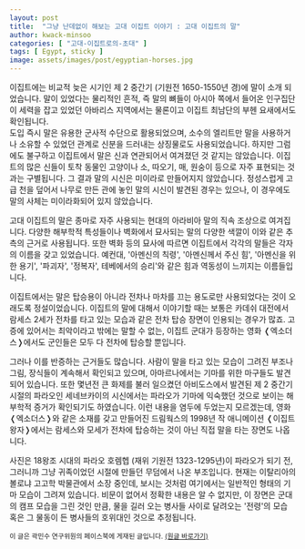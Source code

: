 ```yaml
---
layout: post
title:  "그냥 난데없이 해보는 고대 이집트 이야기 : 고대 이집트의 말"
author: kwack-minsoo
categories: [ "고대-이집트로의-초대" ]
tags: [ Egypt, sticky ] 
image: assets/images/post/egyptian-horses.jpg
---
```


이집트에는 비교적 늦은 시기인 제 2 중간기 (기원전 1650-1550년 경)에 말이 소개 되었습니다. 말이 있었다는 물리적인 흔적, 즉 말의 뼈들이 아시아 쪽에서 들어온 인구집단이 세력을 잡고 있었던 아바리스 지역에서는 물론이고 이집트 최남단의 부헨 요새에서도 확인됩니다.  
도입 즉시 말은 유용한 군사적 수단으로 활용되었으며, 소수의 엘리트만 말을 사용하거나 소유할 수 있었던 관계로 신분을 드러내는 상징물로도 사용되었습니다. 하지만 그럼에도 불구하고 이집트에서 말은 신과 연관되어서 여겨졌던 것 같지는 않았습니다. 이집트의 많은 신들이 토착 동물인 고양이나 소, 따오기, 매, 원숭이 등으로 자주 표현되는 것과는 구별됩니다. 그 결과 말의 시신은 미이라로 만들어지지 않았습니다. 정성스럽게 고급 천을 덮어서 나무로 만든 관에 놓인 말의 시신이 발견된 경우는 있으나, 이 경우에도 말의 사체는 미이라화되어 있지 않았습니다.

고대 이집트의 말은 종마로 자주 사용되는 현대의 아라비아 말의 직속 조상으로 여겨집니다. 다양한 해부학적 특성들이나 벽화에서 묘사되는 말의 다양한 색깔이 이와 같은 추측의 근거로 사용됩니다. 또한 벽화 등의 묘사에 따르면 이집트에서 각각의 말들은 각자의 이름을 갖고 있었습니다. 예컨대, '아멘신의 칙령', '아멘신께서 주신 힘', '아멘신을 위한 용기', '파괴자', '정복자', 테베에서의 승리'와 같은 힘과 역동성이 느끼지는 이름들입니다.

이집트에서는 말은 탑승용이 아니라 전차나 마차를 끄는 용도로만 사용되었다는 것이 오래도록 정설이었습니다. 이집트의 말에 대해서 이야기할 때는 보통은 카데쉬 대전에서 람세스 2세가 전차를 타고 있는 모습과 같은 전차 탑승 장면이 인용되는 경우가 많죠. 고증에 있어서는 최악이라고 밖에는 말할 수 없는, 이집트 군대가 등장하는 영화 &#10092;엑소더스&#10093;에서도 군인들은 모두 다 전차에 탑승할 뿐입니다.

그러나 이를 반증하는 근거들도 많습니다. 사람이 말을 타고 있는 모습이 그려진 부조나 그림, 장식들이 계속해서 확인되고 있으며, 아마르나에서는 기마를 위한 마구들도 발견되어 있습니다. 또한 몇년전 큰 화제를 불러 일으켰던 아비도스에서 발견된 제 2 중간기 시절의 파라오인 세네브카이의 시신에서는 파라오가 기마에 익숙했던 것으로 보이는 해부학적 증거가 확인되기도 하였습니다. 이런 내용을 염두에 두었는지 모르겠는데, 영화 &#10092;엑소더스&#10093;와 같은 소재를 갖고 만들어진 드림웍스의 1998년 작 애니메이션 &#10092;이집트 왕자&#10093;에서는 람세스와 모세가 전차에 탑승하는 것이 아닌 직접 말을 타는 장면도 나옵니다.

사진은 18왕조 시대의 파라오 호렘헵 (재위 기원전 1323-1295년)이 파라오가 되기 전, 그러니까 그냥 귀족이었던 시절에 만들던 무덤에서 나온 부조입니다. 현재는 이탈리아의 볼로냐 고고학 박물관에서 소장 중인데, 보시는 것처럼 여기에서는 일반적인 형태의 기마 모습이 그려져 있습니다. 비문이 없어서 정확한 내용은 알 수 없지만, 이 장면은 군대의 캠프 모습을 그린 것인 만큼, 물을 길러 오는 병사들 사이로 달려오는 '전령'의 모습 혹은 그 물동이 든 병사들의 호위대인 것으로 추정됩니다.


<span class="text-muted"><small>이 글은 곽민수 연구위원의 페이스북에 게재된 글입니다. <a href="https://www.facebook.com/788059417/posts/10160378547969418/" target="_blank">(원글 바로가기)</a></small></span>
